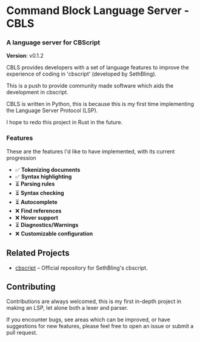 # Command Block Language Server - CBLS
### A language server for CBScript

**Version**: v0.1.2

CBLS provides developers with a set of language features to improve the experience of coding in 'cbscript' (developed by SethBling).

This is a push to provide community made software which aids the development in cbscript.

CBLS is written in Python, this is because this is my first time implementing the Language Server Protocol (LSP).

I hope to redo this project in Rust in the future.

### Features
These are the features I'd like to have implemented, with its current progression

- ✅ **Tokenizing documents**
- ✅ **Syntax highlighting**
- ⏳ **Parsing rules**
- ⏳  **Syntax checking**
- ⏳ **Autocomplete**
- ❌ **Find references**
- ❌ **Hover support**
- ⏳ **Diagnostics/Warnings**
- ❌ **Customizable configuration**

## Related Projects

- [cbscript](https://github.com/SethBling/cbscript) – Official repository for SethBling's cbscript.

## Contributing
Contributions are always welcomed, this is my first in-depth project in making an LSP, let alone both a lexer and parser.

If you encounter bugs, see areas which can be improved, or have suggestions for new features, please feel free to open an issue or submit a pull request.
